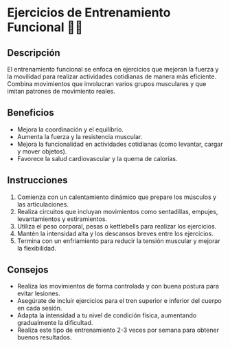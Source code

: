 # Ejercicios de Entrenamiento Funcional :ok_woman:
## Descripción
El entrenamiento funcional se enfoca en ejercicios que mejoran la fuerza y la movilidad para realizar actividades cotidianas de manera más eficiente. Combina movimientos que involucran varios grupos musculares y que imitan patrones de movimiento reales.

## Beneficios
- Mejora la coordinación y el equilibrio.
- Aumenta la fuerza y la resistencia muscular.
- Mejora la funcionalidad en actividades cotidianas (como levantar, cargar y mover objetos).
- Favorece la salud cardiovascular y la quema de calorías.

## Instrucciones
1. Comienza con un calentamiento dinámico que prepare los músculos y las articulaciones.
2. Realiza circuitos que incluyan movimientos como sentadillas, empujes, levantamientos y estiramientos.
3. Utiliza el peso corporal, pesas o kettlebells para realizar los ejercicios.
4. Mantén la intensidad alta y los descansos breves entre los ejercicios.
5. Termina con un enfriamiento para reducir la tensión muscular y mejorar la flexibilidad.

## Consejos
- Realiza los movimientos de forma controlada y con buena postura para evitar lesiones.
- Asegúrate de incluir ejercicios para el tren superior e inferior del cuerpo en cada sesión.
- Adapta la intensidad a tu nivel de condición física, aumentando gradualmente la dificultad.
- Realiza este tipo de entrenamiento 2-3 veces por semana para obtener buenos resultados.

